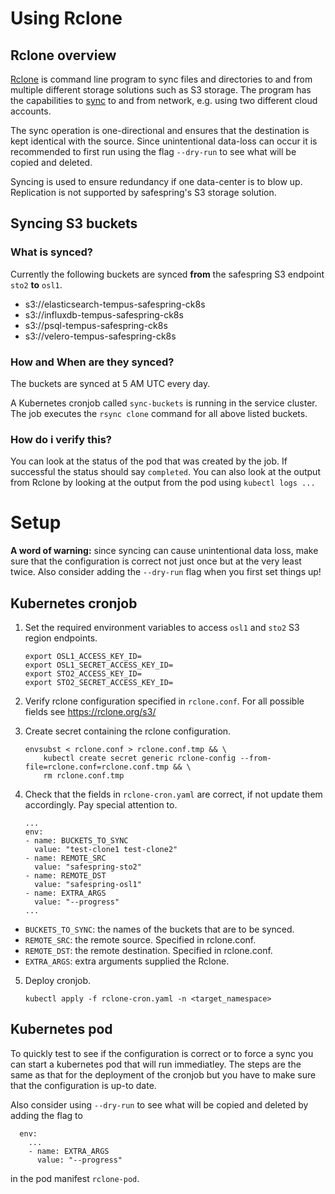# Using Rclone

## Rclone overview

[Rclone](https://rclone.org/) is command line program to sync files and directories to and from multiple different storage solutions such as S3 storage. The program has the capabilities to [sync](https://rclone.org/commands/rclone_sync/) to and from network, e.g. using two different cloud accounts.

The sync operation is one-directional and ensures that the destination is kept identical with the source. Since unintentional data-loss can occur it is recommended to first run using the flag `--dry-run` to see what will be copied and deleted.

Syncing is used to ensure redundancy if one data-center is to blow up. Replication is not supported by safespring's S3 storage solution.


## Syncing S3 buckets

### What is synced?

Currently the following buckets are synced **from** the safespring S3 endpoint `sto2` **to** `osl1`.

- s3://elasticsearch-tempus-safespring-ck8s
- s3://influxdb-tempus-safespring-ck8s
- s3://psql-tempus-safespring-ck8s
- s3://velero-tempus-safespring-ck8s

### How and When are they synced?

The buckets are synced at 5 AM UTC every day.

A Kubernetes cronjob called `sync-buckets` is running in the service cluster. The job executes the `rsync clone` command for all above listed buckets.

### How do i verify this?

You can look at the status of the pod that was created by the job. If successful the status should say `completed`. You can also look at the output from Rclone by looking at the output from the pod using `kubectl logs ...`


# Setup

**A word of warning:** since syncing can cause unintentional data loss, make sure that the configuration is correct not just once but at the very least twice. Also consider adding the `--dry-run` flag when you first set things up!

## Kubernetes cronjob

1. Set the required environment variables to access `osl1` and `sto2` S3 region endpoints.
    ```
    export OSL1_ACCESS_KEY_ID=
    export OSL1_SECRET_ACCESS_KEY_ID=
    export STO2_ACCESS_KEY_ID=
    export STO2_SECRET_ACCESS_KEY_ID=
    ```

2. Verify rclone configuration specified in `rclone.conf`. For all possible fields see https://rclone.org/s3/

3. Create secret containing the rclone configuration.

    ```
    envsubst < rclone.conf > rclone.conf.tmp && \
        kubectl create secret generic rclone-config --from-file=rclone.conf=rclone.conf.tmp && \
        rm rclone.conf.tmp
    ```

4. Check that the fields in `rclone-cron.yaml` are correct, if not update them accordingly. Pay special attention to.
    ```
    ...
    env:
    - name: BUCKETS_TO_SYNC
      value: "test-clone1 test-clone2"
    - name: REMOTE_SRC
      value: "safespring-sto2"
    - name: REMOTE_DST
      value: "safespring-osl1"
    - name: EXTRA_ARGS
      value: "--progress"
    ...
    ```

- `BUCKETS_TO_SYNC`: the names of the buckets that are to be synced.
- `REMOTE_SRC`: the remote source. Specified in rclone.conf.
- `REMOTE_DST`: the remote destination. Specified in rclone.conf.
- `EXTRA_ARGS`: extra arguments supplied the Rclone.

5. Deploy cronjob.
    ```
    kubectl apply -f rclone-cron.yaml -n <target_namespace>
    ```

## Kubernetes pod

To quickly test to see if the configuration is correct or to force a sync you can start a kubernetes pod that will run immediatley. The steps are the same as that for the deployment of the cronjob but you have to make sure that the configuration is up-to date.

Also consider using `--dry-run` to see what will be copied and deleted by adding the flag to 
```
  env:
    ...
    - name: EXTRA_ARGS
      value: "--progress"
```
in the pod manifest `rclone-pod`.